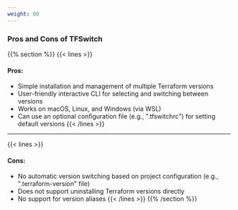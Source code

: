```yaml
---
weight: 80
---
```

### Pros and Cons of TFSwitch
{{% section %}}
{{< lines >}}
#### Pros:
- Simple installation and management of multiple Terraform versions
- User-friendly interactive CLI for selecting and switching between versions
- Works on macOS, Linux, and Windows (via WSL)
- Can use an optional configuration file (e.g., ".tfswitchrc") for setting default versions
{{< /lines >}}

------

{{< lines >}}
#### Cons:
- No automatic version switching based on project configuration (e.g., ".terraform-version" file)
- Does not support uninstalling Terraform versions directly
- No support for version aliases
{{< /lines >}}
{{% /section %}}
